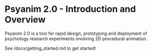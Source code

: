 # Psyanim 2.0 - Introduction and Overview

Psyanim 2.0 is a tool for rapid design, prototyping and deployment of psychology research experiments involving 2D procedural animation.

See /docs/getting_started.md to get started!